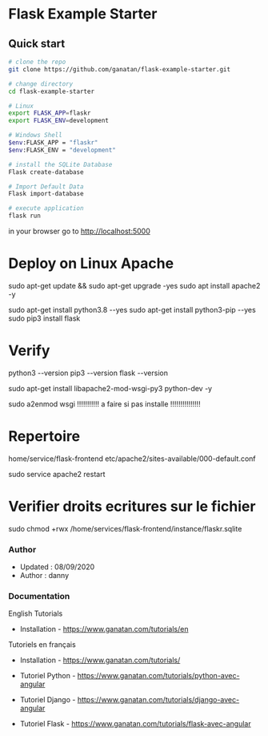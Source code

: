 # Flask Example Starter

## Quick start

```bash
# clone the repo
git clone https://github.com/ganatan/flask-example-starter.git

# change directory
cd flask-example-starter

# Linux
export FLASK_APP=flaskr
export FLASK_ENV=development

# Windows Shell
$env:FLASK_APP = "flaskr"
$env:FLASK_ENV = "development"

# install the SQLite Database
Flask create-database

# Import Default Data
Flask import-database

# execute application
flask run

```
in your browser go to [http://localhost:5000](http://localhost:5000) 

# Deploy on Linux Apache
sudo apt-get update && sudo apt-get upgrade -yes
sudo apt install apache2 -y

sudo apt-get install python3.8 --yes
sudo apt-get install python3-pip --yes
sudo pip3 install flask         

# Verify 
python3 --version
pip3 --version
flask --version

sudo apt-get install libapache2-mod-wsgi-py3 python-dev -y

sudo a2enmod wsgi           !!!!!!!!!!! a faire si pas installe !!!!!!!!!!!!!!! 

# Repertoire 
home/service/flask-frontend
etc/apache2/sites-available/000-default.conf

sudo service apache2 restart

# Verifier droits ecritures sur le fichier
sudo chmod +rwx /home/services/flask-frontend/instance/flaskr.sqlite



### Author
* Updated : 08/09/2020
* Author  : danny

### Documentation

English Tutorials
- Installation - https://www.ganatan.com/tutorials/en

Tutoriels en français
- Installation - https://www.ganatan.com/tutorials/

- Tutoriel Python - https://www.ganatan.com/tutorials/python-avec-angular
- Tutoriel Django - https://www.ganatan.com/tutorials/django-avec-angular
- Tutoriel Flask - https://www.ganatan.com/tutorials/flask-avec-angular

